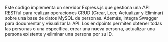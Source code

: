 Este código implementa un servidor Express.js que gestiona una API RESTful para realizar operaciones CRUD (Crear, Leer, Actualizar y Eliminar) sobre una base de datos MySQL de personas. Además, integra Swagger para documentar y visualizar la API. Los endpoints permiten obtener todas las personas o una específica, crear una nueva persona, actualizar una persona existente y eliminar una persona por su ID. 